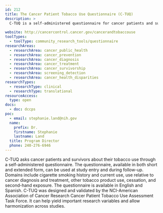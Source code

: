 ```yaml
---
id: 212
title: The Cancer Patient Tobacco Use Questionnaire (C-TUQ)
description: >
  C-TUQ is a self-administered questionnaire for cancer patients and survivors. Domains include cigarette smoking history and current use, use relative to cancer diagnosis and treatment, other tobacco product use, cessation, and secondhand exposure.
  
website: http://cancercontrol.cancer.gov/cancerandtobaccouse
toolTypes:
  - toolType: community_research_tools/questionnaire
researchAreas:
  - researchArea: cancer_public_health
  - researchArea: cancer_prevention
  - researchArea: cancer_diagnosis
  - researchArea: cancer_treatment
  - researchArea: cancer_survivorship
  - researchArea: screening_detection
  - researchArea: cancer_health_disparities
researchTypes:
  - researchType: clinical
  - researchType: translational
resourceAccess:
  type: open
docs:
  - doc: dccps
poc:
  - email: stephanie.land@nih.gov
  name:
    prefix: Dr.
    firstname: Stephanie
    lastname: Land
  title: Program Director
  phone: 240-276-6946
---
```

C-TUQ asks cancer patients and survivors about their tobacco use through a self-administered questionnaire. The questionnaire, available in both short and extended form, can be used at study entry and during follow-up. Domains include cigarette smoking history and current use, use relative to cancer diagnosis and treatment, other tobacco product use, cessation, and second-hand exposure. The questionnaire is available in English and Spanish. C-TUQ was designed and validated by the NCI-American Association of Cancer Research Cancer Patient Tobacco Use Assessment Task Force. It can help yield important research variables and allow harmonization across studies.